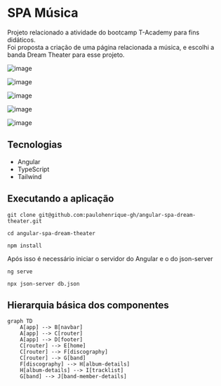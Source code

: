 # SPA Música

Projeto relacionado a atividade do bootcamp T-Academy para fins didáticos.\
Foi proposta a criação de uma página relacionada a música, e escolhi a banda Dream Theater para esse projeto.

![image](https://github.com/user-attachments/assets/cd21d6fb-e43e-4fec-813e-94c6b77ab298)


![image](https://github.com/user-attachments/assets/e1161c60-71fd-4859-9157-de1daf995487)


![image](https://github.com/user-attachments/assets/7c9de780-e8f4-4875-ba28-becdc670eb89)


![image](https://github.com/user-attachments/assets/f08585e1-da00-47e4-b8ae-f771b253820d)


![image](https://github.com/user-attachments/assets/4d99efda-032c-43c3-945a-26d3b5ea028c)


## Tecnologias
- Angular
- TypeScript
- Tailwind

## Executando a aplicação

```shell
git clone git@github.com:paulohenrique-gh/angular-spa-dream-theater.git
```

```shell
cd angular-spa-dream-theater
```

```shell
npm install
```

Após isso é necessário iniciar o servidor do Angular e o do json-server

```shell
ng serve
```

```shell
npx json-server db.json
```


## Hierarquia básica dos componentes

```mermaid
graph TD
    A[app] --> B[navbar]
    A[app] --> C[router]
    A[app] --> D[footer]
    C[router] --> E[home]
    C[router] --> F[discography]
    C[router] --> G[band]
    F[discography] --> H[album-details]
    H[album-details] --> I[tracklist]
    G[band] --> J[band-member-details]
```

